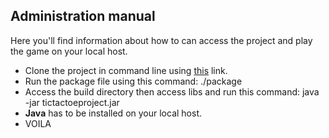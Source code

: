 ## Administration manual

Here you'll find information about how to can access the project and play the game on your local host. 
  
  * Clone the project in command line using [this](https://github.com/tolvuchicks/tictactoeproject) link.
  * Run the package file using this command: ./package
  * Access the build directory then access libs and run this command: java -jar tictactoeproject.jar
  * **Java** has to be installed on your local host. 
  * VOILA
